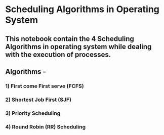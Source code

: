 # Scheduling Algorithms in Operating System

## This notebook contain the 4 Scheduling Algorithms in operating system while dealing with the execution of processes.
## Algorithms -
### 1) First come First serve (FCFS)
### 2) Shortest Job First (SJF) 
### 3) Priority Scheduling
### 4) Round Robin (RR) Scheduling

